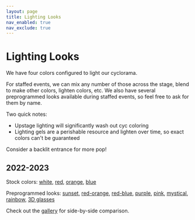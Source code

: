 ```yaml
---
layout: page
title: Lighting Looks
nav_enabled: true
nav_exclude: true
---
```


<!-- title: Lighting Looks -->
<!-- categories: pages -->
<!-- tags: lighting -->
<!-- published: 2022-07-04T08:00:00-05:00 -->
<!-- updated: 2022-07-04T08:00:00-05:00 -->
<!-- summary: Our look book for staffed events. -->

# Lighting Looks

We have four colors configured to light our cyclorama.

For staffed events, we can mix any number of those across the stage, blend to make other colors, lighten colors, etc. We also have several preprogrammed looks available during staffed events, so feel free to ask for them by name.

Two quick notes:

* Upstage lighting will significantly wash out cyc coloring
* Lighting gels are a perishable resource and lighten over time, so exact colors can't be guaranteed

Consider a backlit entrance for more pop!

## 2022-2023

Stock colors: 
[white](https://www.flickr.com/photos/techmsg/52193344760/in/album-72177720300294302/),
[red](https://www.flickr.com/photos/techmsg/52191844422/in/album-72177720300294302/),
[orange](https://www.flickr.com/photos/techmsg/52193342495/in/album-72177720300294302/),
[blue](https://www.flickr.com/photos/techmsg/52191845712/in/album-72177720300294302/)

Preprogrammed looks: 
[sunset](https://www.flickr.com/photos/techmsg/52192869723/in/album-72177720300294302/),
[red-orange](https://www.flickr.com/photos/techmsg/52193114029/in/album-72177720300294302/),
[red-blue](https://www.flickr.com/photos/techmsg/52193343370/in/album-72177720300294302/),
[purple](https://www.flickr.com/photos/techmsg/52192855306/in/album-72177720300294302/),
[pink](https://www.flickr.com/photos/techmsg/52192868293/in/album-72177720300294302/),
[mystical](https://www.flickr.com/photos/techmsg/52192854431/in/album-72177720300294302/),
[rainbow](https://www.flickr.com/photos/techmsg/52191842227/in/album-72177720300294302/),
[3D glasses](https://www.flickr.com/photos/techmsg/52193341330/in/album-72177720300294302/)

Check out the [gallery](https://www.flickr.com/photos/techmsg/albums/72177720300294302/) for side-by-side comparison.

<!-- EOF -->
